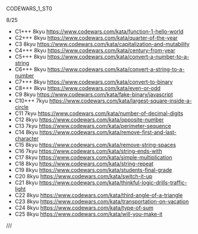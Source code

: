 
CODEWARS_1_ST0

8/25

* С1+++ 8kyu https://www.codewars.com/kata/function-1-hello-world
* С2+++ 8kyu https://www.codewars.com/kata/quarter-of-the-year
* С3 8kyu https://www.codewars.com/kata/capitalization-and-mutability
* С4+++ 8kyu https://www.codewars.com/kata/century-from-year
* С5+++ 8kyu https://www.codewars.com/kata/convert-a-number-to-a-string
* С6+++ 8kyu https://www.codewars.com/kata/convert-a-string-to-a-number
* С7+++ 8kyu https://www.codewars.com/kata/convert-to-binary
* С8+++ 8kyu https://www.codewars.com/kata/even-or-odd
* С9 8kyu https://www.codewars.com/kata/fake-binary/javascript
* С10+++ 7kyu https://www.codewars.com/kata/largest-square-inside-a-circle
* С11 7kyu https://www.codewars.com/kata/number-of-decimal-digits
* С12 8kyu https://www.codewars.com/kata/opposite-number
* С13 7kyu https://www.codewars.com/kata/perimeter-sequence
* С14 8kyu https://www.codewars.com/kata/remove-first-and-last-character
* С15 8kyu https://www.codewars.com/kata/remove-string-spaces
* С16 7kyu https://www.codewars.com/kata/string-ends-with
* С17 8kyu https://www.codewars.com/kata/simple-multiplication
* С18 8kyu https://www.codewars.com/kata/string-repeat
* С19 8kyu https://www.codewars.com/kata/students-final-grade
* С20 8kyu https://www.codewars.com/kata/switch-it-up
* С21 8kyu https://www.codewars.com/kata/thinkful-logic-drills-traffic-light
* С22 8kyu https://www.codewars.com/kata/third-angle-of-a-triangle
* С23 8kyu https://www.codewars.com/kata/transportation-on-vacation
* С24 8kyu https://www.codewars.com/kata/type-of-sum
* С25 8kyu https://www.codewars.com/kata/will-you-make-it

///
